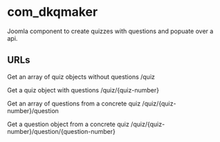 # com_dkqmaker
Joomla component to create quizzes with questions and popuate over a api.

## URLs

Get an array of quiz objects without questions
/quiz

Get a quiz object with questions
/quiz/{quiz-number}

Get an array of questions from a concrete quiz
/quiz/{quiz-number}/question

Get a question object from a concrete quiz
/quiz/{quiz-number}/question/{question-number}
